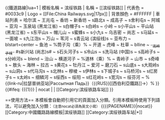 {{鐵道路線|lua=1
| 模板名稱 = 滨绥铁路
| 名稱 = [[滨绥铁路]]
| 代表色 = #0033c9
| Logo = [[File:China Railways.svg|17px]]
| 背景顏色 = #FFFFFF
| 車站列表 = 哈尔滨 ~ 王兆屯 ~ 香坊 ~ 新香坊 ~ s路北s ~ 成高子 ~ s舍利屯s ~ 阿城 ~ 亚沟 ~ 玉泉站 (黑龙江省) ~ s白帽子s ~ s白岭s ~ 小岭 ~ s小平山s ~ 平山站 (黑龙江省) ~ s东平山s ~ 帽儿山 ~ s蜜蜂s ~ s小九s ~ 乌吉密 ~ 尚志 ~ s马延s ~ 一面坡 ~ s九江泡s ~ 万山 ~ 苇河 ~ s青云站 (滨绥线)s ~ 亚布力 ~ blstart=center ~ 鱼池 ~ %筒子沟（乘）% ~ 开道 ~ 虎峰 ~ 杜草 ~ blline ~ <sub>''<s>高岭子线</s>''</sub> #s新兴站 (尚志)s# ~ s石头河子s ~ s冷山s ~ s洗马站 (中国)s ~ s高岭子s ~ s分岭河s ~ blend ~ 治山 ~ 横道河子 ~ %道林（乘）% ~ 青岭子 ~ 山市 ~ s奇峰s ~ 敖头 ~ 海林 ~ 拉古 ~ s黄花s ~ 牡丹江 ~ 爱河 ~ 磨刀石 ~ s山底s ~ s大观岭s ~ s山洞s ~ s代马沟s ~ s北林s ~ 穆棱 ~ s伊林s ~ s下城子s ~ s马桥河s ~ s红房子s ~ s太岭s ~ 细鳞河 ~ s绥西s ~ 绥阳 ~ s红花岭s ~ s宽沟s ~ 绥芬河 ~ %{{link-ru|拉瑟普纳亚站|Рассыпная Падь}}（{{RUS}}[[西伯利亞鐵路]]→）%
}}
<includeonly>{{#ifeq: {{{1}}} | nocat | <!--空--> | [[Category:滨绥铁路车站]] }}</includeonly><noinclude>

==使用方法==
本模板會自動把引用它的頁面加入分類。引用本模板時使用下列語法，可以避免加入分類：<small>（注意nocat必須為英文小寫）</small>
 <nowiki>{{</nowiki>{{PAGENAME}}<nowiki>|nocat}}</nowiki>
[[Category:中國鐵路路線模板|滨绥铁路]]
[[Category:滨绥铁路车站|*]]
</noinclude>